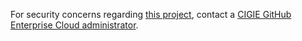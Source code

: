 <!--

A file that describes your project's security policies, including a list of
versions that are currently being maintained with security updates. It also
gives instructions on how your users can submit a report of a vulnerability.

From GitHub's Blog - This file should be used to instruct users about how and
when to report security vulnerabilities to the repository maintainers. When
included, this file will be shown in the repository’s “Security” tab, and
in the new issue workflow.

GitHub Docs: https://docs.github.com/en/code-security/getting-started/adding-a-security-policy-to-your-repository

 -->

For security concerns regarding [this project](https://github.com/cigiegov/cigie), contact a [CIGIE GitHub Enterprise Cloud administrator](https://github.com/orgs/cigiegov/people?query=role%3Aowner).
